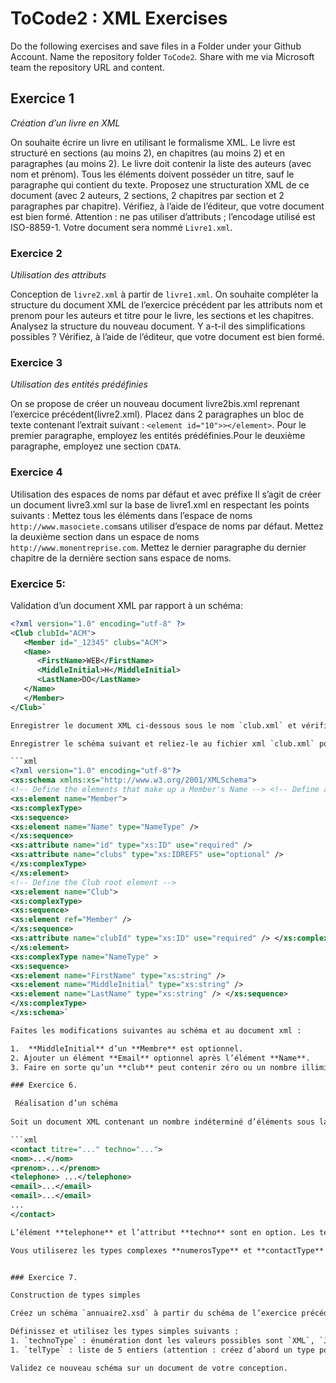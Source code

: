 
# ToCode2 :  XML Exercises

Do the following exercises and save files in a Folder under your Github Account. Name the repository folder `ToCode2`.  Share with me via Microsoft team the repository URL and content.

## Exercice 1

*Création d’un livre en XML*

On souhaite écrire un livre en utilisant le formalisme XML. Le livre est structuré en sections (au moins 2), en chapitres (au moins 2) et en paragraphes (au moins 2).
Le livre doit contenir la liste des auteurs (avec nom et prénom).
Tous les éléments doivent posséder un titre, sauf le paragraphe qui contient du texte.
Proposez une structuration XML de ce document (avec 2 auteurs, 2 sections, 2 chapitres par section et 2 paragraphes par chapitre).
Vérifiez, à l’aide de l’éditeur, que votre document est bien formé.
Attention : ne pas utiliser d’attributs ; l’encodage utilisé est ISO-8859-1.
Votre document sera nommé `Livre1.xml`.

### Exercice 2

*Utilisation des attributs*

Conception de `livre2.xml` à partir de `livre1.xml`. 
On souhaite compléter la structure du document XML de l’exercice précédent par les attributs nom et prenom pour les auteurs et titre pour le livre, les sections et les chapitres.
Analysez la structure du nouveau document. Y a-t-il des simplifications possibles ?
Vérifiez, à l’aide de l’éditeur, que votre document est bien formé.

### Exercice 3

*Utilisation des entités prédéfinies*

On se propose de créer un nouveau document livre2bis.xml reprenant l’exercice précédent(livre2.xml). Placez dans 2 paragraphes un bloc de texte contenant l’extrait suivant :
`<element id="10">></element>`. Pour le premier paragraphe, employez les entités prédéfinies.Pour le deuxième paragraphe, employez une section `CDATA`.

### Exercice 4

Utilisation des espaces de noms par défaut et avec préfixe
Il s’agit de créer un document livre3.xml sur la base de livre1.xml en respectant les points suivants : Mettez tous les éléments dans l’espace de noms `http://www.masociete.com`sans utiliser d’espace de noms par défaut.
Mettez la deuxième section dans un espace de noms `http://www.monentreprise.com`.
Mettez le dernier paragraphe du dernier chapitre de la dernière section sans espace de noms.

### Exercice 5: 

Validation d’un document XML par rapport à un schéma: 

```xml 
<?xml version="1.0" encoding="utf-8" ?>
<Club clubId="ACM">
   <Member id="_12345" clubs="ACM">
   <Name>
      <FirstName>WEB</FirstName>
      <MiddleInitial>H</MiddleInitial>
      <LastName>DO</LastName>
   </Name>
   </Member>
</Club>`

Enregistrer le document XML ci-dessous sous le nom `club.xml` et vérifiez qu’il est conforme.

Enregistrer le schéma suivant et reliez-le au fichier xml `club.xml` pour qu’il soit valide par rapport à ce schéma :

```xml
<?xml version="1.0" encoding="utf-8"?>
<xs:schema xmlns:xs="http://www.w3.org/2001/XMLSchema">
<!-- Define the elements that make up a Member's Name --> <!-- Define a Member -->
<xs:element name="Member">
<xs:complexType>
<xs:sequence>
<xs:element name="Name" type="NameType" />
</xs:sequence>
<xs:attribute name="id" type="xs:ID" use="required" /> 
<xs:attribute name="clubs" type="xs:IDREFS" use="optional" /> 
</xs:complexType>
</xs:element>
<!-- Define the Club root element -->
<xs:element name="Club">
<xs:complexType>
<xs:sequence>
<xs:element ref="Member" />
</xs:sequence>
<xs:attribute name="clubId" type="xs:ID" use="required" /> </xs:complexType>
</xs:element>
<xs:complexType name="NameType" >
<xs:sequence>
<xs:element name="FirstName" type="xs:string" />
<xs:element name="MiddleInitial" type="xs:string" />
<xs:element name="LastName" type="xs:string" /> </xs:sequence>
</xs:complexType>
</xs:schema>`

Faites les modifications suivantes au schéma et au document xml : 

1.  **MiddleInitial** d’un **Membre** est optionnel.
2. Ajouter un élément **Email** optionnel après l’élément **Name**.
3. Faire en sorte qu’un **club** peut contenir zéro ou un nombre illimité de membre (utiliser **unbounded**).

### Exercice 6.

 Réalisation d’un schéma
 
Soit un document XML contenant un nombre indéterminé d’éléments sous la forme :

```xml
<contact titre="..." techno="...">
<nom>...</nom>
<prenom>...</prenom>
<telephone> ...</telephone> 
<email>...</email>
<email>...</email>
...
</contact>

L’élément **telephone** et l’attribut **techno** sont en option. Les textes seront des chaînes simples `xs:string`.

Vous utiliserez les types complexes **numerosType** et **contactType** pour construire un schéma nommé `annuaire.xsd`.


### Exercice 7. 

Construction de types simples

Créez un schéma `annuaire2.xsd` à partir du schéma de l’exercice précédent.

Définissez et utilisez les types simples suivants :
1. `technoType` : énumération dont les valeurs possibles sont `XML`, `Java`, `Autre`.
1. `telType` : liste de 5 entiers (attention : créez d’abord un type pour la liste d’entiers).

Validez ce nouveau schéma sur un document de votre conception.
